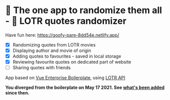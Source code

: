 # :crown: The one app to randomize them all - 💍 LOTR quotes randomizer

Have fun here: https://goofy-pare-8dd54e.netlify.app/

- [x] Randomizing quotes from LOTR movies
- [x] Displaying author and movie of origin
- [x] Adding quotes to favourites - saved in local storage
- [x] Reviewing favourite quotes on dedicated part of website
- [ ] Sharing quotes with friends

App based on [Vue Enterprise Boilerplate](https://github.com/bencodezen/vue-enterprise-boilerplate), using [LOTR API](https://the-one-api.dev/)

**You diverged from the boilerplate on May 17 2021. See [what's been added](https://github.com/chrisvfritz/vue-enterprise-boilerplate/compare/493fce2b18eed1c2906600e32ea5e81d91b6e1dd...master) since then.**
